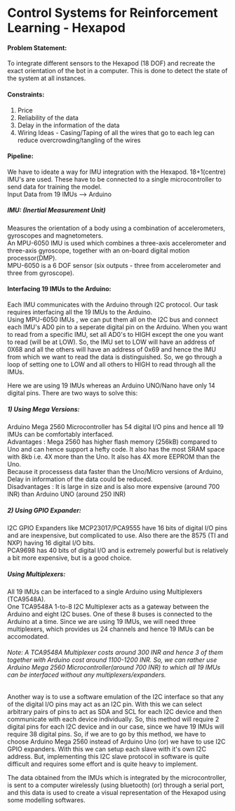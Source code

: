 # Control   Systems   for   Reinforcement   Learning   -   Hexapod 
#### Problem Statement: 
To integrate different sensors to the Hexapod (18 DOF) and recreate the exact orientation of the bot in a computer. This is done to detect the state of the system at all instances.    
#### Constraints: 
1) Price    
2) Reliability of the data      
3) Delay in the information of the data     
4) Wiring Ideas - Casing/Taping of all the wires that go to each leg can reduce overcrowding/tangling of the wires  

#### Pipeline:   
We have to ideate a way for IMU integration with the Hexapod. 18+1(centre) IMU's are used. These have to be connected to a single microcontroller to send data for training the model.        
Input Data from 19 IMUs --> Arduino     

##### IMU: (Inertial Measurement Unit)     
Measures the orientation of a body using a combination of accelerometers, gyroscopes and magnetometers.      
An MPU-6050 IMU is used which combines a three-axis accelerometer and three-axis gyroscope, together with an on-board digital motion processor(DMP).      
MPU-6050 is a 6 DOF sensor (six outputs - three from accelerometer and three from gyroscope).     

#### Interfacing 19 IMUs to the Arduino:   
Each IMU communicates with the Arduino through I2C protocol. Our task requires interfacing all the 19 IMUs to the Arduino.   
Using MPU-6050 IMUs , we can put them all on the I2C bus and connect each IMU's AD0 pin to a seperate digital pin on the Arduino. When you want to read from a specific IMU, set all AD0's to HIGH except the one you want to read (will be at LOW). So, the IMU set to LOW will have an address of 0X68 and all the others will have an address of 0x69 and hence the IMU from which we want to read the data is distinguished. So, we go through a loop of setting one to LOW and all others to HIGH to read through all the IMUs.     

Here we are using 19 IMUs whereas an Arduino UNO/Nano have only 14 digital pins. There are two ways to solve this:     
##### 1) Using Mega Versions: 
Arduino Mega 2560 Microcontroller has 54 digital I/O pins and hence all 19 IMUs can be comfortably interfaced.    
Advantages : Mega 2560 has higher flash memory (256kB) compared to Uno and can hence support a hefty code. It also has the most SRAM space with 8kb i.e. 4X more than the Uno. It also has 4X more EEPROM than the Uno.      
Because it processess data faster than the Uno/Micro versions of Arduino, Delay in information of the data could be reduced.     
Disadvantages : It is large in size and is also more expensive (around 700 INR) than Arduino UNO (around 250 INR)    

##### 2) Using GPIO Expander: 
I2C GPIO Expanders like MCP23017/PCA9555 have 16 bits of digital I/O pins and are inexpensive, but complicated to use. Also there are the 8575 (TI and NXP) having 16 digital I/O bits.     
PCA9698 has 40 bits of digital I/O and is extremely powerful but is relatively a bit more expensive, but is a good choice.    

##### Using Multiplexers:    
All 19 IMUs can be interfaced to a single Arduino using Multiplexers (TCA9548A).     
One TCA9548A 1-to-8 I2C Multiplexer acts as a gateway between the Arduino and eight I2C buses. One of these 8 buses is connected to the Arduino at a time. Since we are using 19 IMUs, we will need three multiplexers, which provides us 24 channels and hence 19 IMUs can be accomodated.       
###### Note: A TCA9548A Multiplexer costs around 300 INR and hence 3 of them together with Arduino cost around 1100-1200 INR. So, we can rather use Arduino Mega 2560 Microcontroller(around 700 INR) to which all 19 IMUs can be interfaced without any multiplexers/expanders.        
Another way is to use a software emulation of the I2C interface so that any of the digital I/O pins may act as an I2C pin. With this we can select arbitrary pairs of pins to act as SDA and SCL for each I2C device and then communicate with each device individually. So, this method will require 2 digital pins for each I2C device and in our case, since we have 19 IMUs will require 38 digital pins. So, if we are to go by this method, we have to choose Arduino Mega 2560 instead of Arduino Uno (or) we have to use I2C GPIO expanders. With this we can setup each slave with it's own I2C address. But, implementing this I2C slave protocol in software is quite difficult and requires some effort and is quite heavy to implement.       

The data obtained from the IMUs which is integrated by the microcontroller, is sent to a computer wirelessly (using bluetooth) (or) through a serial port, and this data is used to create a visual representation of the Hexapod using some modelling softwares.





